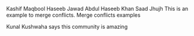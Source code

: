 Kashif Maqbool
Haseeb Jawad
Abdul Haseeb Khan
Saad Jhujh
This is an example to merge conflicts.
Merge conflicts examples 


Kunal Kushwaha says this community is amazing
